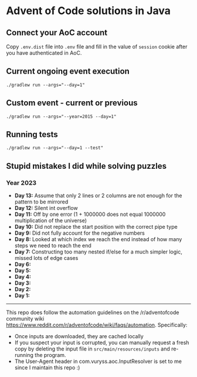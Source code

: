 # Advent of Code solutions in Java

## Connect your AoC account

Copy `.env.dist` file into `.env` file and fill in the value of `session` cookie after you have authenticated in AoC.  

## Current ongoing event execution
`./gradlew run --args="--day=1"`

## Custom event - current or previous
`./gradlew run --args="--year=2015 --day=1"`

## Running tests
`./gradlew run --args="--day=1 --test"`

## Stupid mistakes I did while solving puzzles

### Year 2023

- **Day 13:** Assume that only 2 lines or 2 columns are not enough for the pattern to be mirrored
- **Day 12:** Silent int overflow
- **Day 11:** Off by one error (1 + 1000000 does not equal 1000000 multiplication of the universe)
- **Day 10:** Did not replace the start position with the correct pipe type
- **Day 9:** Did not fully account for the negative numbers
- **Day 8:** Looked at which index we reach the end instead of how many steps we need to reach the end
- **Day 7:** Constructing too many nested if/else for a much simpler logic, missed lots of edge cases
- **Day 6:** 
- **Day 5:** 
- **Day 4:** 
- **Day 3:** 
- **Day 2:** 
- **Day 1:** 

---
This repo does follow the automation guidelines on the /r/adventofcode community wiki https://www.reddit.com/r/adventofcode/wiki/faqs/automation. Specifically:

- Once inputs are downloaded, they are cached locally
- If you suspect your input is corrupted, you can manually request a fresh copy by deleting the input file in `src/main/resources/inputs` and re-running the program.
- The User-Agent header in com.vuryss.aoc.InputResolver is set to me since I maintain this repo :)